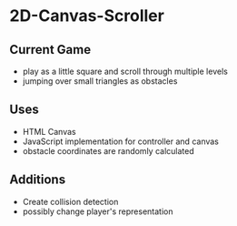 # 2D-Canvas-Scroller

## Current Game
- play as a little square and scroll through multiple levels
- jumping over small triangles as obstacles

## Uses
- HTML Canvas
- JavaScript implementation for controller and canvas
- obstacle coordinates are randomly calculated

## Additions
- Create collision detection
- possibly change player's representation
